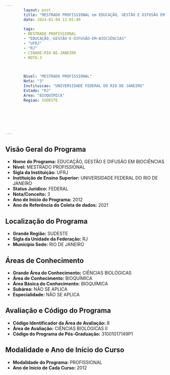 ```yaml
---
        layout: post
        title: "MESTRADO PROFISSIONAL em EDUCAÇÃO, GESTÃO E DIFUSÃO EM BIOCIÊNCIAS na UFRJ  "
        date: 2024-01-04 13:01:49
     
        tags:
        - MESTRADO PROFISSIONAL
        - "EDUCAÇÃO,-GESTÃO-E-DIFUSÃO-EM-BIOCIÊNCIAS"
        - "UFRJ"
        - "RJ"
        - CIDADE:RIO-DE-JANEIRO
        - NOTA:3
        
       

        Nivel: "MESTRADO PROFISSIONAL"
        Nota: "3"
        Instituicao: "UNIVERSIDADE FEDERAL DO RIO DE JANEIRO"
        Estado: "RJ"
        Area: "BIOQUÍMICA"
        Regiao: SUDESTE
        
        
        
        
        
        
---
```

## Visão Geral do Programa
- **Nome do Programa:** EDUCAÇÃO, GESTÃO E DIFUSÃO EM BIOCIÊNCIAS
- **Nível:** MESTRADO PROFISSIONAL
- **Sigla da Instituição:** UFRJ
- **Instituição de Ensino Superior:** UNIVERSIDADE FEDERAL DO RIO DE JANEIRO
- **Status Jurídico:** FEDERAL
- **Nota/Conceito:** 3
- **Ano de Início do Programa:** 2012
- **Ano de Referência do Coleta de dados:** 2021

## Localização do Programa
- **Grande Região:** SUDESTE
- **Sigla da Unidade da Federação:** RJ
- **Município Sede:** RIO DE JANEIRO

## Áreas de Conhecimento
- **Grande Área do Conhecimento:** CIÊNCIAS BIOLÓGICAS
- **Área de Conhecimento:** BIOQUÍMICA
- **Área Básica do Conhecimento:** BIOQUÍMICA
- **Subárea:** NÃO SE APLICA
- **Especialidade:** NÃO SE APLICA

## Avaliação e Código do Programa
- **Código Identificador da Área de Avaliação:** 8
- **Área de Avaliação:** CIÊNCIAS BIOLÓGICAS II
- **Código do Programa de Pós-Graduação:** 31001017149P1


## Modalidade e Ano de Início do Curso
- **Modalidade do Programa:** PROFISSIONAL
- **Ano de Início de Cada Curso:** 2012

